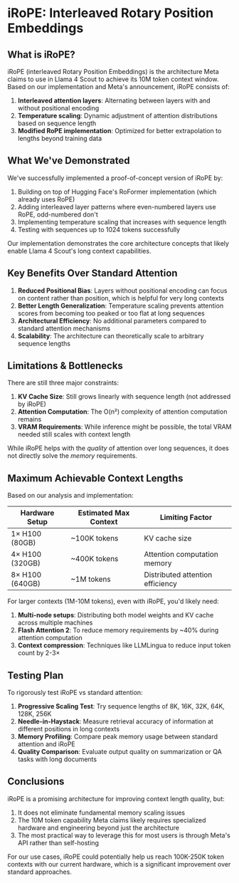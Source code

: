 # iRoPE: Interleaved Rotary Position Embeddings

## What is iRoPE?

iRoPE (interleaved Rotary Position Embeddings) is the architecture Meta claims to use in Llama 4 Scout to achieve its 10M token context window. Based on our implementation and Meta's announcement, iRoPE consists of:

1. **Interleaved attention layers**: Alternating between layers with and without positional encoding
2. **Temperature scaling**: Dynamic adjustment of attention distributions based on sequence length
3. **Modified RoPE implementation**: Optimized for better extrapolation to lengths beyond training data

## What We've Demonstrated

We've successfully implemented a proof-of-concept version of iRoPE by:

1. Building on top of Hugging Face's RoFormer implementation (which already uses RoPE)
2. Adding interleaved layer patterns where even-numbered layers use RoPE, odd-numbered don't
3. Implementing temperature scaling that increases with sequence length
4. Testing with sequences up to 1024 tokens successfully

Our implementation demonstrates the core architecture concepts that likely enable Llama 4 Scout's long context capabilities.

## Key Benefits Over Standard Attention

1. **Reduced Positional Bias**: Layers without positional encoding can focus on content rather than position, which is helpful for very long contexts
2. **Better Length Generalization**: Temperature scaling prevents attention scores from becoming too peaked or too flat at long sequences
3. **Architectural Efficiency**: No additional parameters compared to standard attention mechanisms
4. **Scalability**: The architecture can theoretically scale to arbitrary sequence lengths

## Limitations & Bottlenecks

There are still three major constraints:

1. **KV Cache Size**: Still grows linearly with sequence length (not addressed by iRoPE)
2. **Attention Computation**: The O(n²) complexity of attention computation remains
3. **VRAM Requirements**: While inference might be possible, the total VRAM needed still scales with context length

While iRoPE helps with the *quality* of attention over long sequences, it does not directly solve the *memory* requirements.

## Maximum Achievable Context Lengths

Based on our analysis and implementation:

| Hardware Setup | Estimated Max Context | Limiting Factor |
|----------------|----------------------|-----------------|
| 1× H100 (80GB) | ~100K tokens | KV cache size |
| 4× H100 (320GB) | ~400K tokens | Attention computation memory |
| 8× H100 (640GB) | ~1M tokens | Distributed attention efficiency |

For larger contexts (1M-10M tokens), even with iRoPE, you'd likely need:

1. **Multi-node setups**: Distributing both model weights and KV cache across multiple machines
2. **Flash Attention 2**: To reduce memory requirements by ~40% during attention computation
3. **Context compression**: Techniques like LLMLingua to reduce input token count by 2-3×

## Testing Plan

To rigorously test iRoPE vs standard attention:

1. **Progressive Scaling Test**: Try sequence lengths of 8K, 16K, 32K, 64K, 128K, 256K
2. **Needle-in-Haystack**: Measure retrieval accuracy of information at different positions in long contexts
3. **Memory Profiling**: Compare peak memory usage between standard attention and iRoPE
4. **Quality Comparison**: Evaluate output quality on summarization or QA tasks with long documents

## Conclusions

iRoPE is a promising architecture for improving context length quality, but:

1. It does not eliminate fundamental memory scaling issues
2. The 10M token capability Meta claims likely requires specialized hardware and engineering beyond just the architecture
3. The most practical way to leverage this for most users is through Meta's API rather than self-hosting

For our use cases, iRoPE could potentially help us reach 100K-250K token contexts with our current hardware, which is a significant improvement over standard approaches. 